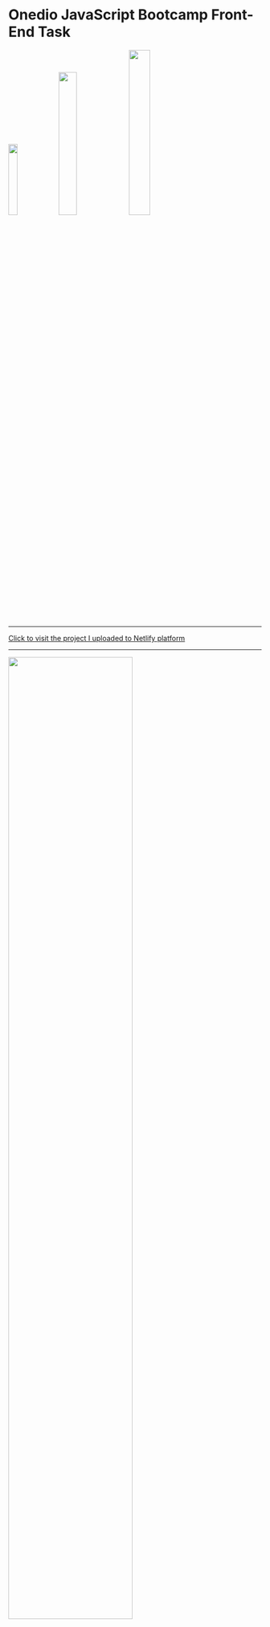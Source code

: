 # Onedio JavaScript Bootcamp Front-End Task

<section>
  <div>
    <img src="https://mir-s3-cdn-cf.behance.net/projects/404/260c9189566335.Y3JvcCw4MDgsNjMyLDIyOCww.jpeg" width="19%">
    <img src="https://www.freecodecamp.org/news/content/images/2021/06/Ekran-Resmi-2019-11-18-18.08.13.png" width="27%">
    <img src="https://laravelnews.s3.amazonaws.com/images/tailwindcss-1633184775.jpg" width="29%">
  </div>
</section>

<hr>
<a href="https://onedio-tech-enes.netlify.app">Click to visit the project I uploaded to Netlify platform</a>
<hr/>

<img src="https://i.hizliresim.com/ae6a99w.jpg" width="70%">

## How to run the project?

First, you must enter the following commands in the terminal in order:

### `npm install --force`

First, the specified command is written to the console and all the necessary libraries are installed. The reason why we use the "force" structure is for the strong installation of all libraries without getting stuck with device and internet problems.

### `npm start`

Runs the app in the development mode.\
Open [http://localhost:3000](http://localhost:3000) to view it in your browser.

The page will reload when you make changes.\
You may also see any lint errors in the console.

<hr/>

## The following libraries were used:

* heroicons/react": "^2.0.13
* testing-library/jest-dom": "^5.16.5
* testing-library/react": "^13.4.0
* testing-library/user-event": "^13.5.0
* react": "^18.2.0
* react-dom": "^18.2.0
* react-lazy-load-image-component": "^1.5.6
* react-scripts": "5.0.1
* web-vitals": "^2.1.4"

<hr/>

In this project, the "onedio-tech" task, which is the result of the Onedio JavaScript Bootcamp, has been developed. React infrastructure was used in the project.

The main tasks performed are as follows:
* The project was built with React and JavaScript programming language, which is one of the most widely used software packages of JavaScript.
* All characters can be listed on the main screen.
* The desired parameters can be filtered with the filtering buttons.
* With the “Show More” button, other cards can be added under a certain number of cards.
* In the writing of the codes, attention was paid to the simple and clean code principle.
* An explanation line has been added to the places that are not understood or have errors.

Other requested tasks are as follows:
* Care has been taken to have a mobile-friendly design.
* Checked multi-browser support by opening it in Chrome and Opera browsers
* Error management has been followed in the codes so that API and network errors can be displayed.
* In case of a problem in one of the APIs, the available parts of the page are working and are protected by "non-breaking pages" error management.
* In the README.md file, the installation and running stages of the project will be explained.
* Private repo named “onedio-tech” has been uploaded to GitHub platform.

What I did in the bonus episode:
* “Lazy load of images” method has been applied for uploading photos.
* The app has been deployed to the Netlify environment and is viewable.
* Care has been taken to make the design only with Tailwind CSS, without using CSS.
